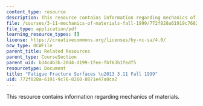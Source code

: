 ```yaml
---
content_type: resource
description: This resource contains information regarding mechanics of materials.
file: /courses/3-11-mechanics-of-materials-fall-1999/772f828a61919c7682608871e47a0ca2_MIT3_11F99_fatigue.pdf
file_type: application/pdf
learning_resource_types: []
license: https://creativecommons.org/licenses/by-nc-sa/4.0/
ocw_type: OCWFile
parent_title: Related Resources
parent_type: CourseSection
parent_uid: b34c4b3b-20d4-d199-1fee-fbf63b1fedf5
resourcetype: Document
title: "Fatigue Fracture Surfaces \u2013 3.11 Fall 1999"
uid: 772f828a-6191-9c76-8260-8871e47a0ca2
---
```

This resource contains information regarding mechanics of materials.